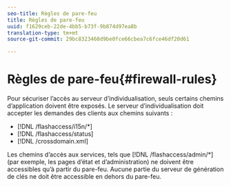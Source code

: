 ```yaml
---
seo-title: Règles de pare-feu
title: Règles de pare-feu
uuid: f1629ceb-22de-4bb5-b73f-9b874d97ea8b
translation-type: tm+mt
source-git-commit: 29bc8323460d9be0fce66cbea7c6fce46df20d61

---
```



# Règles de pare-feu{#firewall-rules}

Pour sécuriser l’accès au serveur d’individualisation, seuls certains chemins d’application doivent être exposés. Le serveur d’individualisation doit accepter les demandes des clients aux chemins suivants :

* [!DNL /flashaccess/i15n/*]
* [!DNL /flashaccess/status]
* [!DNL /crossdomain.xml]

Les chemins d’accès aux services, tels que [!DNL /flashaccess/admin/*] (par exemple, les pages d’état et d’administration) ne doivent être accessibles qu’à partir du pare-feu. Aucune partie du serveur de génération de clés ne doit être accessible en dehors du pare-feu.

